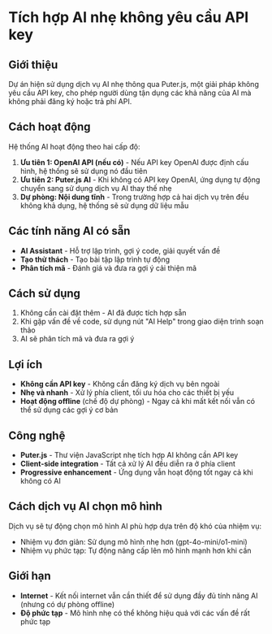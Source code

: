 # Tích hợp AI nhẹ không yêu cầu API key

## Giới thiệu

Dự án hiện sử dụng dịch vụ AI nhẹ thông qua Puter.js, một giải pháp không yêu cầu API key, cho phép người dùng tận dụng các khả năng của AI mà không phải đăng ký hoặc trả phí API.

## Cách hoạt động

Hệ thống AI hoạt động theo hai cấp độ:

1. **Ưu tiên 1: OpenAI API (nếu có)** - Nếu API key OpenAI được định cấu hình, hệ thống sẽ sử dụng nó đầu tiên
2. **Ưu tiên 2: Puter.js AI** - Khi không có API key OpenAI, ứng dụng tự động chuyển sang sử dụng dịch vụ AI thay thế nhẹ
3. **Dự phòng: Nội dung tĩnh** - Trong trường hợp cả hai dịch vụ trên đều không khả dụng, hệ thống sẽ sử dụng dữ liệu mẫu

## Các tính năng AI có sẵn

- **AI Assistant** - Hỗ trợ lập trình, gợi ý code, giải quyết vấn đề
- **Tạo thử thách** - Tạo bài tập lập trình tự động
- **Phân tích mã** - Đánh giá và đưa ra gợi ý cải thiện mã

## Cách sử dụng

1. Không cần cài đặt thêm - AI đã được tích hợp sẵn
2. Khi gặp vấn đề về code, sử dụng nút "AI Help" trong giao diện trình soạn thảo
3. AI sẽ phân tích mã và đưa ra gợi ý

## Lợi ích

- **Không cần API key** - Không cần đăng ký dịch vụ bên ngoài
- **Nhẹ và nhanh** - Xử lý phía client, tối ưu hóa cho các thiết bị yếu
- **Hoạt động offline** (chế độ dự phòng) - Ngay cả khi mất kết nối vẫn có thể sử dụng các gợi ý cơ bản

## Công nghệ

- **Puter.js** - Thư viện JavaScript nhẹ tích hợp AI không cần API key
- **Client-side integration** - Tất cả xử lý AI đều diễn ra ở phía client
- **Progressive enhancement** - Ứng dụng vẫn hoạt động tốt ngay cả khi không có AI

## Cách dịch vụ AI chọn mô hình

Dịch vụ sẽ tự động chọn mô hình AI phù hợp dựa trên độ khó của nhiệm vụ:

- Nhiệm vụ đơn giản: Sử dụng mô hình nhẹ hơn (gpt-4o-mini/o1-mini)
- Nhiệm vụ phức tạp: Tự động nâng cấp lên mô hình mạnh hơn khi cần

## Giới hạn

- **Internet** - Kết nối internet vẫn cần thiết để sử dụng đầy đủ tính năng AI (nhưng có dự phòng offline)
- **Độ phức tạp** - Mô hình nhẹ có thể không hiệu quả với các vấn đề rất phức tạp
